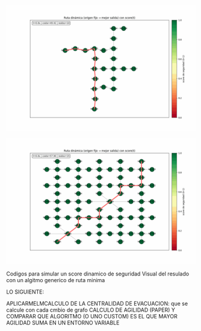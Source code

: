 
![Evacuación inteligente](PRIMERA_SIMU.gif)

![Evacuación inteligente](SEGUNDA_SIMU.gif)

Codigos para simular un score dinamico de seguridad
Visual del resulado con un algitmo generico de ruta minima

LO SIGUIENTE:

APLICARMELMCALCULO DE LA CENTRALIDAD DE EVACUACION: que se calcule con cada cmbio de grafo
CALCULO DE AGILIDAD (PAPER) Y COMPARAR QUE ALGORITMO (O UNO CUSTOM) ES EL QUE MAYOR AGILIDAD SUMA EN UN ENTORNO VARIABLE 